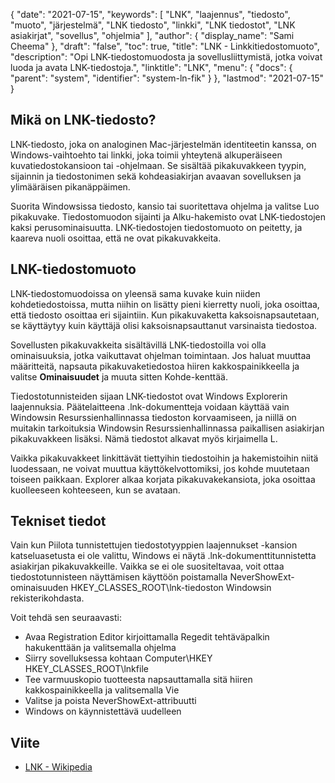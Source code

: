 {
  "date": "2021-07-15",
  "keywords": [
"LNK",
"laajennus",
"tiedosto",
"muoto",
"järjestelmä",
"LNK tiedosto",
"linkki",
"LNK tiedostot",
"LNK asiakirjat",
"sovellus",
"ohjelmia"
],
  "author": {
    "display_name": "Sami Cheema"
},
  "draft": "false",
  "toc": true,
  "title": "LNK - Linkkitiedostomuoto",
  "description": "Opi LNK-tiedostomuodosta ja sovellusliittymistä, jotka voivat luoda ja avata LNK-tiedostoja.",
  "linktitle": "LNK",
  "menu": {
    "docs": {
      "parent": "system",
      "identifier": "system-ln-fik"
}
},
  "lastmod": "2021-07-15"
}

## Mikä on LNK-tiedosto? ##

LNK-tiedosto, joka on analoginen Mac-järjestelmän identiteetin kanssa, on Windows-vaihtoehto tai linkki, joka toimii yhteytenä alkuperäiseen kuvatiedostokansioon tai -ohjelmaan. Se sisältää pikakuvakkeen tyypin, sijainnin ja tiedostonimen sekä kohdeasiakirjan avaavan sovelluksen ja ylimääräisen pikanäppäimen.

Suorita Windowsissa tiedosto, kansio tai suoritettava ohjelma ja valitse Luo pikakuvake. Tiedostomuodon sijainti ja Alku-hakemisto ovat LNK-tiedostojen kaksi perusominaisuutta. LNK-tiedostojen tiedostomuoto on peitetty, ja kaareva nuoli osoittaa, että ne ovat pikakuvakkeita.

## LNK-tiedostomuoto ##

LNK-tiedostomuodoissa on yleensä sama kuvake kuin niiden kohdetiedostoissa, mutta niihin on lisätty pieni kierretty nuoli, joka osoittaa, että tiedosto osoittaa eri sijaintiin. Kun pikakuvaketta kaksoisnapsautetaan, se käyttäytyy kuin käyttäjä olisi kaksoisnapsauttanut varsinaista tiedostoa.

Sovellusten pikakuvakkeita sisältävillä LNK-tiedostoilla voi olla ominaisuuksia, jotka vaikuttavat ohjelman toimintaan. Jos haluat muuttaa määritteitä, napsauta pikakuvaketiedostoa hiiren kakkospainikkeella ja valitse **Ominaisuudet** ja muuta sitten Kohde-kenttää.

Tiedostotunnisteiden sijaan LNK-tiedostot ovat Windows Explorerin laajennuksia. Päätelaitteena .lnk-dokumentteja voidaan käyttää vain Windowsin Resurssienhallinnassa tiedoston korvaamiseen, ja niillä on muitakin tarkoituksia Windowsin Resurssienhallinnassa paikallisen asiakirjan pikakuvakkeen lisäksi. Nämä tiedostot alkavat myös kirjaimella L.

Vaikka pikakuvakkeet linkittävät tiettyihin tiedostoihin ja hakemistoihin niitä luodessaan, ne voivat muuttua käyttökelvottomiksi, jos kohde muutetaan toiseen paikkaan. Explorer alkaa korjata pikakuvakekansiota, joka osoittaa kuolleeseen kohteeseen, kun se avataan.


## Tekniset tiedot ##

Vain kun Piilota tunnistettujen tiedostotyyppien laajennukset -kansion katseluasetusta ei ole valittu, Windows ei näytä .lnk-dokumenttitunnistetta asiakirjan pikakuvakkeille. Vaikka se ei ole suositeltavaa, voit ottaa tiedostotunnisteen näyttämisen käyttöön poistamalla NeverShowExt-ominaisuuden HKEY_CLASSES_ROOT\lnk-tiedoston Windowsin rekisterikohdasta.

Voit tehdä sen seuraavasti:

* Avaa Registration Editor kirjoittamalla Regedit tehtäväpalkin hakukenttään ja valitsemalla ohjelma
* Siirry sovelluksessa kohtaan Computer\HKEY HKEY_CLASSES_ROOT\lnkfile
* Tee varmuuskopio tuotteesta napsauttamalla sitä hiiren kakkospainikkeella ja valitsemalla Vie
* Valitse ja poista NeverShowExt-attribuutti
* Windows on käynnistettävä uudelleen


## Viite ##

* [LNK - Wikipedia](https://en.m.wikipedia.org/wiki/Shortcut_(computing))
